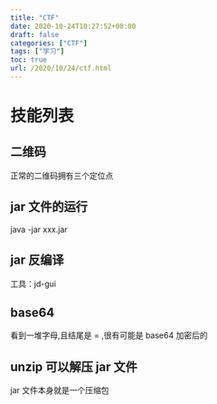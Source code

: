 ```yaml
---
title: "CTF"
date: 2020-10-24T10:27:52+08:00
draft: false
categories: ["CTF"]
tags: ["学习"]
toc: true
url: /2020/10/24/ctf.html
---
```


# 技能列表

## 二维码

正常的二维码拥有三个定位点

## jar 文件的运行

java -jar xxx.jar

## jar 反编译

工具：jd-gui

## base64

看到一堆字母,且结尾是 = ,很有可能是 base64 加密后的

## unzip 可以解压 jar 文件

jar 文件本身就是一个压缩包